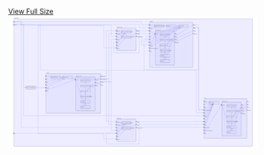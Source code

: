 [View Full Size](https://raw.githubusercontent.com/mingfang/terraform-k8s-modules/master/examples/kafka/diagram.svg?sanitize=true)<img src="diagram.svg"/>
